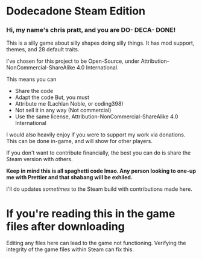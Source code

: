 # Dodecadone Steam Edition
### Hi, my name's chris pratt, and you are DO- DECA- DONE!

This is a silly game about silly shapes doing silly things. It has mod support, themes, and 28 default traits.

I've chosen for this project to be Open-Source, under Attribution-NonCommercial-ShareAlike 4.0 International.

This means you can
- Share the code
- Adapt the code
But, you must
- Attribute me (Lachlan Noble, or coding398)
- Not sell it in any way (Not commercial)
- Use the same license, Attribution-NonCommercial-ShareAlike 4.0 International

I would also heavily enjoy if you were to support my work via donations. This can be done in-game, and will show for other players.

If you don't want to contribute financially, the best you can do is share the Steam version with others.

**Keep in mind this is all spaghetti code lmao. Any person looking to one-up me with Prettier and that shabang will be exhiled.**

I'll do updates *sometimes* to the Steam build with contributions made here.

# If you're reading this in the game files after downloading
Editing any files here can lead to the game not functioning. Verifying the integrity of the game files within Steam can fix this.
